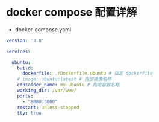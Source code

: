 # docker compose 配置详解

- docker-compose.yaml

```yaml
version: '3.8'

services:

  ubuntu:
    build:
      dockerfile: ./Dockerfile.ubuntu # 指定 dockerfile
    # image: ubuntu:latest # 指定镜像名称
    container_name: my-ubuntu # 指定容器名称
    working_dir: /var/www/
    ports:
      - "8080:3000"
    restart: unless-stopped
    tty: true

```